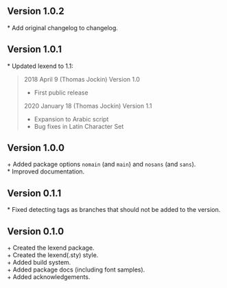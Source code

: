 Version 1.0.2
-------------

\* Add original changelog to changelog.  


Version 1.0.1
-------------

\* Updated lexend to 1.1:

> 2018 April 9 (Thomas Jockin) Version 1.0
>
> - First public release
>
> 2020 January 18 (Thomas Jockin) Version 1.1
>
> - Expansion to Arabic script
> - Bug fixes in Latin Character Set


Version 1.0.0
-------------

\+ Added package options `nomain` (and `main`) and `nosans` (and `sans`).  
\* Improved documentation.  


Version 0.1.1
-------------

\* Fixed detecting tags as branches that should not be added to the version.  


Version 0.1.0
-------------

\+ Created the lexend package.  
\+ Created the lexend(.sty) style.  
\+ Added build system.  
\+ Added package docs (including font samples).  
\+ Added acknowledgements.  
